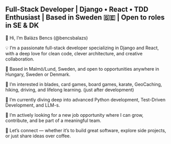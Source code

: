 ## Full-Stack Developer | Django • React • TDD Enthusiast | Based in Sweden 🇸🇪 | Open to roles in SE & DK

👋 Hi, I’m Balázs Bencs (@bencsbalazs)

💡 I’m a passionate full-stack developer specializing in Django and React, with a deep love for clean code, clever architecture, and creative collaboration.

📍 Based in Malmö/Lund, Sweden, and open to opportunities anywhere in Hungary, Sweden or Denmark.

🎯 I’m interested in blades, card games, board games, karate, GeoCaching, hiking, driving, and lifelong learning. (just after development)

🌱 I’m currently diving deep into advanced Python development, Test-Driven Development, and LLM-s.

🚀 I’m actively looking for a new job opportunity where I can grow, contribute, and be part of a meaningful team.

🤝 Let’s connect — whether it’s to build great software, explore side projects, or just share ideas over coffee.

